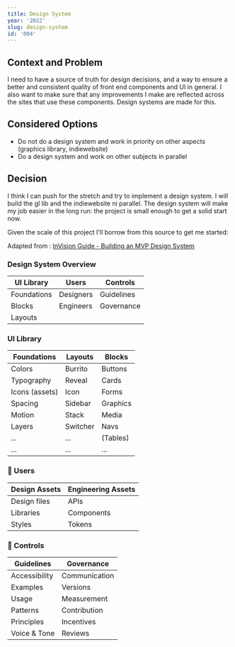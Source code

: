 ```yaml
---
title: Design System
year: '2022'
slug: design-system
id: '004'
---
```


## Context and Problem

I need to have a source of truth for design decisions, and a way to ensure a better and consistent quality of front end components and UI in general. I also want to make sure that any improvements I make are reflected across the sites that use these components.
Design systems are made for this.

## Considered Options

- Do not do a design system and work in priority on other aspects (graphics library, indiewebsite)
- Do a design system and work on other subjects in parallel

## Decision

I think I can push for the stretch and try to implement a design system.
I will build the gl lib and the indiewebsite ni parallel.
The design system will make my job easier in the long run: the project is small enough to get a solid start now.

Given the scale of this project I'll borrow from this source to get me started:

Adapted from : [InVision Guide - Building an MVP Design System](https://www.invisionapp.com/lp/design-system-mvp-guide)

### Design System Overview

| UI Library  | Users     | Controls   |
| ----------- | --------- | ---------- |
| Foundations | Designers | Guidelines |
| Blocks      | Engineers | Governance |
| Layouts     |           |            |

### UI Library

| Foundations    | Layouts  | Blocks   |
| -------------- | -------- | -------- |
| Colors         | Burrito  | Buttons  |
| Typography     | Reveal   | Cards    |
| Icons (assets) | Icon     | Forms    |
| Spacing        | Sidebar  | Graphics |
| Motion         | Stack    | Media    |
| Layers         | Switcher | Navs     |
| ...            | ...      | (Tables) |
| ...            | ...      | ...      |

### 🚧 Users

| Design Assets | Engineering Assets |
| ------------- | ------------------ |
| Design files  | APIs               |
| Libraries     | Components         |
| Styles        | Tokens             |

### 🚧 Controls

| Guidelines    | Governance    |
| ------------- | ------------- |
| Accessibility | Communication |
| Examples      | Versions      |
| Usage         | Measurement   |
| Patterns      | Contribution  |
| Principles    | Incentives    |
| Voice & Tone  | Reviews       |
